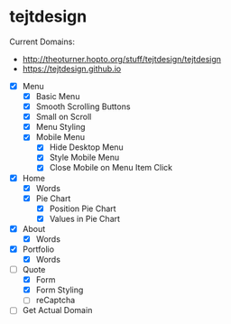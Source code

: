 # tejtdesign

Current Domains:
* http://theoturner.hopto.org/stuff/tejtdesign/tejtdesign
* https://tejtdesign.github.io

- [x] Menu
  - [x] Basic Menu
  - [x] Smooth Scrolling Buttons
  - [x] Small on Scroll
  - [x] Menu Styling
  - [x] Mobile Menu
    - [x] Hide Desktop Menu
    - [x] Style Mobile Menu
    - [x] Close Mobile on Menu Item Click
- [x] Home
  - [x] Words
  - [x] Pie Chart
    - [x] Position Pie Chart
    - [x] Values in Pie Chart
- [x] About
  - [x] Words
- [x] Portfolio
  - [x] Words
- [ ] Quote
  - [x] Form
  - [x] Form Styling
  - [ ] reCaptcha

- [ ] Get Actual Domain